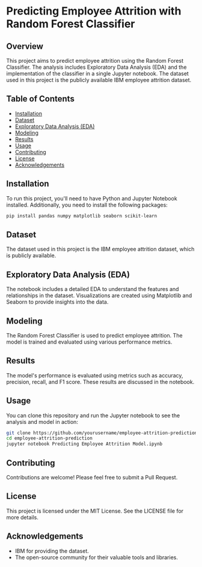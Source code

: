 # Predicting Employee Attrition with Random Forest Classifier

## Overview
This project aims to predict employee attrition using the Random Forest Classifier. The analysis includes Exploratory Data Analysis (EDA) and the implementation of the classifier in a single Jupyter notebook. The dataset used in this project is the publicly available IBM employee attrition dataset.

## Table of Contents
- [Installation](#installation)
- [Dataset](#dataset)
- [Exploratory Data Analysis (EDA)](#exploratory-data-analysis-eda)
- [Modeling](#modeling)
- [Results](#results)
- [Usage](#usage)
- [Contributing](#contributing)
- [License](#license)
- [Acknowledgements](#acknowledgements)

## Installation
To run this project, you'll need to have Python and Jupyter Notebook installed. Additionally, you need to install the following packages:

```bash
pip install pandas numpy matplotlib seaborn scikit-learn
```

## Dataset
The dataset used in this project is the IBM employee attrition dataset, which is publicly available.

## Exploratory Data Analysis (EDA)
The notebook includes a detailed EDA to understand the features and relationships in the dataset. Visualizations are created using Matplotlib and Seaborn to provide insights into the data.

## Modeling
The Random Forest Classifier is used to predict employee attrition. The model is trained and evaluated using various performance metrics.

## Results
The model's performance is evaluated using metrics such as accuracy, precision, recall, and F1 score. These results are discussed in the notebook.

## Usage
You can clone this repository and run the Jupyter notebook to see the analysis and model in action:

```bash
git clone https://github.com/yourusername/employee-attrition-prediction.git
cd employee-attrition-prediction
jupyter notebook Predicting Employee Attrition Model.ipynb
```

## Contributing
Contributions are welcome! Please feel free to submit a Pull Request.

## License
This project is licensed under the MIT License. See the LICENSE file for more details.

## Acknowledgements
- IBM for providing the dataset.
- The open-source community for their valuable tools and libraries.
